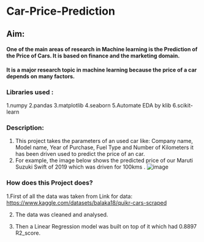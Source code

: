 # Car-Price-Prediction

## Aim:
#### One of the main areas of research in Machine learning is the Prediction of the Price of Cars. It is based on finance and the marketing domain.
#### It is a major research topic in machine learning because the price of a car depends on many factors.

### Libraries used :
1.numpy
2.pandas
3.matplotlib
4.seaborn
5.Automate EDA by klib 
6.scikit-learn

### Description:
1. This project takes the parameters of an used car like: Company name, Model name, Year of Purchase, Fuel Type and Number of Kilometers it has been driven
   used to predict the price of an car.
2. For example, the image below shows the predicted price of our Maruti Suzuki Swift of 2019 which was driven for 100kms .
![image](https://user-images.githubusercontent.com/118672526/205478330-701fd478-5d84-430b-a2ac-39e9fe131829.JPG)

### How does this Project does?
 1.First of all the data was taken from Link for data: https://www.kaggle.com/datasets/balaka18/quikr-cars-scraped
 
 2. The data was cleaned and analysed.
 
 3. Then a Linear Regression model was built on top of it which had 0.8897 R2_score.

 
  
